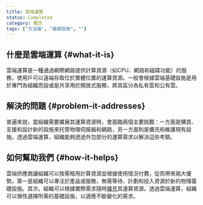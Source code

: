 ```yaml
---
title: 雲端運算
status: Completed
category: 概念
tags: ["方法論", "基礎設施", ""]
---
```


## 什麼是雲端運算 {#what-it-is}

雲端運算是一種通過網際網路提供計算資源（如CPU、網路和磁碟功能）的服務，使用戶可以遠端存取位於實體位置的運算資源。一般會根據雲端基礎設施是用於專門為組織而設或是共享用於開放式服務，將其區分為私有雲和公有雲。

## 解決的問題 {#problem-it-addresses}

普遍來說，當組織需要擴展其運算資源時，會面臨兩個主要挑戰：一方面是購買、支援和設計新的設施來托管物理伺服器和網路，另一方面則是擴充和維護現有設施。透過雲端運算，組織能夠透過外包部分的運算需求以解決這些考驗。

## 如何幫助我們 {#how-it-helps}

雲端供應商讓組織可以按需租用計算資源並根據使用情況付費，從而帶來兩大優勢。第一是組織可以專注於產品或服務，無需等待、計劃和投入資源於新的物理基礎設施。其次，組織可以根據實際需求隨時[擴充](/zh-tw/scalability/)其運算資源。透過雲端運算，組織可以彈性選擇所需的基礎設施，以適應不斷變化的需求。
